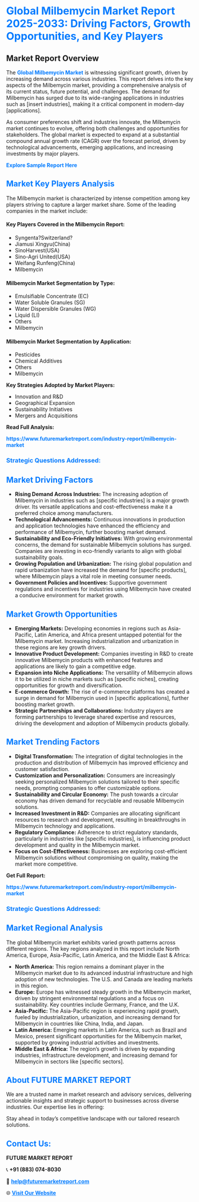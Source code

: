 <h1 style="color: #007BFF;">Global Milbemycin Market Report 2025-2033: Driving Factors, Growth Opportunities, and Key Players</h1>

<section id="overview">
<h2>Market Report Overview</h2>
<p>The <a href="https://www.futuremarketreport.com/industry-report/milbemycin-market" style="color: #007BFF; text-decoration: none;"><strong>Global Milbemycin Market</strong></a> is witnessing significant growth, driven by increasing demand across various industries. This report delves into the key aspects of the Milbemycin market, providing a comprehensive analysis of its current status, future potential, and challenges. The demand for Milbemycin has surged due to its wide-ranging applications in industries such as [insert industries], making it a critical component in modern-day [applications].</p>
<p>As consumer preferences shift and industries innovate, the Milbemycin market continues to evolve, offering both challenges and opportunities for stakeholders. The global market is expected to expand at a substantial compound annual growth rate (CAGR) over the forecast period, driven by technological advancements, emerging applications, and increasing investments by major players.</p>
</section>

<section id="overview">
<p><a href="https://www.futuremarketreport.com/request-sample/reportId=99219" style="color: #007BFF; text-decoration: none;"><strong>Explore Sample Report Here</strong></a></p>
</section>

<section id="key-players">
<h2 style="color: #007BFF;">Market Key Players Analysis</h2>
<p>The Milbemycin market is characterized by intense competition among key players striving to capture a larger market share. Some of the leading companies in the market include:</p>
<h4>Key Players Covered in the Milbemycin Report:</h4>
<ul><li>Syngenta?Switzerland?</li><li>Jiamusi Xingyu(China)</li><li>SinoHarvest(USA)</li><li>Sino-Agri United(USA)</li><li>Weifang Runfeng(China)</li><li>Milbemycin</li></ul>
<h4>Milbemycin Market Segmentation by Type:</h4>
<ul><li>Emulsifiable Concentrate (EC)</li><li>Water Soluble Granules (SG)</li><li>Water Dispersible Granules (WG)</li><li>Liquid (LI)</li><li>Others</li><li>Milbemycin</li></ul>

<h4>Milbemycin Market Segmentation by Application:</h4>
<ul><li>Pesticides</li><li>Chemical Additives</li><li>Others</li><li>Milbemycin</li></ul>
<p><strong>Key Strategies Adopted by Market Players:</strong></p>
<ul>
<li>Innovation and R&D</li>
<li>Geographical Expansion</li>
<li>Sustainability Initiatives</li>
<li>Mergers and Acquisitions</li>
</ul>
</section>

<section>
<p><strong>Read Full Analysis: </strong></p><a href="https://www.futuremarketreport.com/industry-report/milbemycin-market" style="color: #007BFF; text-decoration: none;"><strong>https://www.futuremarketreport.com/industry-report/milbemycin-market</strong></a>
<h3 style="color: #007BFF;">Strategic Questions Addressed:</h3>
</section>

<section id="driving-factors">
<h2 style="color: #007BFF;">Market Driving Factors</h2>
<ul>
<li><strong>Rising Demand Across Industries:</strong> The increasing adoption of Milbemycin in industries such as [specific industries] is a major growth driver. Its versatile applications and cost-effectiveness make it a preferred choice among manufacturers.</li>
<li><strong>Technological Advancements:</strong> Continuous innovations in production and application technologies have enhanced the efficiency and performance of Milbemycin, further boosting market demand.</li>
<li><strong>Sustainability and Eco-Friendly Initiatives:</strong> With growing environmental concerns, the demand for sustainable Milbemycin solutions has surged. Companies are investing in eco-friendly variants to align with global sustainability goals.</li>
<li><strong>Growing Population and Urbanization:</strong> The rising global population and rapid urbanization have increased the demand for [specific products], where Milbemycin plays a vital role in meeting consumer needs.</li>
<li><strong>Government Policies and Incentives:</strong> Supportive government regulations and incentives for industries using Milbemycin have created a conducive environment for market growth.</li>
</ul>
</section>

<section id="growth-opportunities">
<h2 style="color: #007BFF;">Market Growth Opportunities</h2>
<ul>
<li><strong>Emerging Markets:</strong> Developing economies in regions such as Asia-Pacific, Latin America, and Africa present untapped potential for the Milbemycin market. Increasing industrialization and urbanization in these regions are key growth drivers.</li>
<li><strong>Innovative Product Development:</strong> Companies investing in R&D to create innovative Milbemycin products with enhanced features and applications are likely to gain a competitive edge.</li>
<li><strong>Expansion into Niche Applications:</strong> The versatility of Milbemycin allows it to be utilized in niche markets such as [specific niches], creating opportunities for growth and diversification.</li>
<li><strong>E-commerce Growth:</strong> The rise of e-commerce platforms has created a surge in demand for Milbemycin used in [specific applications], further boosting market growth.</li>
<li><strong>Strategic Partnerships and Collaborations:</strong> Industry players are forming partnerships to leverage shared expertise and resources, driving the development and adoption of Milbemycin products globally.</li>
</ul>
</section>

<section id="trending-factors">
<h2 style="color: #007BFF;">Market Trending Factors</h2>
<ul>
<li><strong>Digital Transformation:</strong> The integration of digital technologies in the production and distribution of Milbemycin has improved efficiency and customer satisfaction.</li>
<li><strong>Customization and Personalization:</strong> Consumers are increasingly seeking personalized Milbemycin solutions tailored to their specific needs, prompting companies to offer customizable options.</li>
<li><strong>Sustainability and Circular Economy:</strong> The push towards a circular economy has driven demand for recyclable and reusable Milbemycin solutions.</li>
<li><strong>Increased Investment in R&D:</strong> Companies are allocating significant resources to research and development, resulting in breakthroughs in Milbemycin technology and applications.</li>
<li><strong>Regulatory Compliance:</strong> Adherence to strict regulatory standards, particularly in industries like [specific industries], is influencing product development and quality in the Milbemycin market.</li>
<li><strong>Focus on Cost-Effectiveness:</strong> Businesses are exploring cost-efficient Milbemycin solutions without compromising on quality, making the market more competitive.</li>
</ul>
</section>

<section>
<p><strong>Get Full Report: </strong></p><a href="https://www.futuremarketreport.com/industry-report/milbemycin-market" style="color: #007BFF; text-decoration: none;"><strong>https://www.futuremarketreport.com/industry-report/milbemycin-market</strong></a>
<h3 style="color: #007BFF;">Strategic Questions Addressed:</h3>
</section>


<section id="regional-analysis">
<h2 style="color: #007BFF;">Market Regional Analysis</h2>
<p>The global Milbemycin market exhibits varied growth patterns across different regions. The key regions analyzed in this report include North America, Europe, Asia-Pacific, Latin America, and the Middle East & Africa:</p>
<ul>
<li><strong>North America:</strong> This region remains a dominant player in the Milbemycin market due to its advanced industrial infrastructure and high adoption of new technologies. The U.S. and Canada are leading markets in this region.</li>
<li><strong>Europe:</strong> Europe has witnessed steady growth in the Milbemycin market, driven by stringent environmental regulations and a focus on sustainability. Key countries include Germany, France, and the U.K.</li>
<li><strong>Asia-Pacific:</strong> The Asia-Pacific region is experiencing rapid growth, fueled by industrialization, urbanization, and increasing demand for Milbemycin in countries like China, India, and Japan.</li>
<li><strong>Latin America:</strong> Emerging markets in Latin America, such as Brazil and Mexico, present significant opportunities for the Milbemycin market, supported by growing industrial activities and investments.</li>
<li><strong>Middle East & Africa:</strong> The region’s growth is driven by expanding industries, infrastructure development, and increasing demand for Milbemycin in sectors like [specific sectors].</li>
</ul>
</section>

<footer>
<h2 style="color: #007BFF;">About FUTURE MARKET REPORT</h2>
<p>We are a trusted name in market research and advisory services, delivering actionable insights and strategic support to businesses across diverse industries. Our expertise lies in offering:</p>

<p>Stay ahead in today’s competitive landscape with our tailored research solutions.</p>

<h2 style="color: #007BFF;">Contact Us:</h2>
<p><strong>FUTURE MARKET REPORT</strong></p>
<p>📞 <strong>+91 (883) 074-8030</strong></p>
<p>📧 <strong><a href="mailto:help@futuremarketreport.com" style="color: #007BFF;">help@futuremarketreport.com</a></strong></p>
<p>🌐 <strong><a href="https://www.futuremarketreport.com/" style="color: #007BFF;">Visit Our Website</a></strong></p>
</footer>